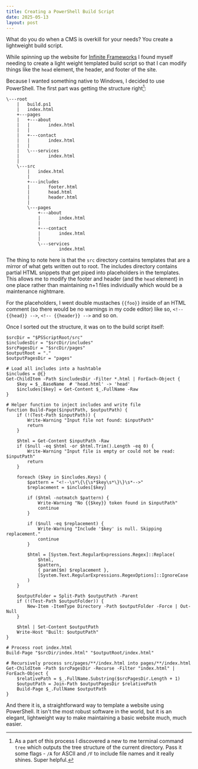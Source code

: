 ```yaml
---
title: Creating a PowerShell Build Script
date: 2025-05-13
layout: post
---
```


What do you do when a CMS is overkill for your needs?  You create a lightweight build script. 

While spinning up the website for [Infinite Frameworks](https://infiniteframeworks.com) I found myself needing to create a light weight templated build script so that  I can modify things like the `head` element, the header, and footer of the site.

Because I wanted something native to Windows, I decided to use PowerShell.  The first part was getting the structure right[^1]:
```
\---root
	|   build.ps1
	|   index.html
	+---pages
	|   +---about
	|   |       index.html
	|   |
	|   +---contact
	|   |       index.html
	|   |
	|   \---services
	|           index.html
	|
	\---src
	    |   index.html
	    |
	    +---includes
	    |       footer.html
	    |       head.html
	    |       header.html
	    |
	    \---pages
	        +---about
	        |       index.html
	        |
	        +---contact
	        |       index.html
	        |
	        \---services
	                index.html
```

The thing to note here is that the `src` directory contains templates that are a mirror of what gets written out to root.  The includes directory contains partial HTML snippets that get piped into placeholders in the templates. This allows me to modify the footer and header (and the `head` element) in one place rather than maintaining n+1 files individually which would be a maintenance nightmare.

For the placeholders, I went double mustaches `{{foo}}` inside of an HTML comment (so there would be no warnings in my code editor) like so, `<!-- {{head}} -->`, `<!-- {{header}} -->` and so on.

Once I sorted out the structure, it was on to the build script itself:
```
$srcDir = "$PSScriptRoot/src"
$includesDir = "$srcDir/includes"
$srcPagesDir = "$srcDir/pages"
$outputRoot = "."
$outputPagesDir = "pages"  

# Load all includes into a hashtable
$includes = @{}
Get-ChildItem -Path $includesDir -Filter *.html | ForEach-Object {
    $key = $_.BaseName  # 'head.html' -> 'head'
    $includes[$key] = Get-Content $_.FullName -Raw
}  

# Helper function to inject includes and write file
function Build-Page($inputPath, $outputPath) {
    if (!(Test-Path $inputPath)) {
        Write-Warning "Input file not found: $inputPath"
        return
    }  

    $html = Get-Content $inputPath -Raw
    if ($null -eq $html -or $html.Trim().Length -eq 0) {
        Write-Warning "Input file is empty or could not be read: $inputPath"
        return
    }  

    foreach ($key in $includes.Keys) {
        $pattern = "<!--\s*\{\{\s*$key\s*\}\}\s*-->"
        $replacement = $includes[$key]  

        if ($html -notmatch $pattern) {
            Write-Warning "No {{$key}} token found in $inputPath"
            continue
        }
  
        if ($null -eq $replacement) {
            Write-Warning "Include '$key' is null. Skipping replacement."
            continue
        }
  
        $html = [System.Text.RegularExpressions.Regex]::Replace(
            $html,
            $pattern,
            { param($m) $replacement },
            [System.Text.RegularExpressions.RegexOptions]::IgnoreCase
        )
    }  

    $outputFolder = Split-Path $outputPath -Parent
    if (!(Test-Path $outputFolder)) {
        New-Item -ItemType Directory -Path $outputFolder -Force | Out-Null
    } 

    $html | Set-Content $outputPath
    Write-Host "Built: $outputPath"
}

# Process root index.html
Build-Page "$srcDir/index.html" "$outputRoot/index.html"  

# Recursively process src/pages/**/index.html into pages/**/index.html
Get-ChildItem -Path $srcPagesDir -Recurse -Filter "index.html" | ForEach-Object {
    $relativePath = $_.FullName.Substring($srcPagesDir.Length + 1)
    $outputPath = Join-Path $outputPagesDir $relativePath
    Build-Page $_.FullName $outputPath
}
```

And there it is, a straightforward way to template a website using PowerShell.  It isn't the most robust software in the world, but it is an elegant, lightweight way to make maintaining a basic website much, much easier.


[^1]: As a part of this process I discovered a new to me terminal command `tree` which outputs the tree structure of the current directory. Pass it some flags -  `/A` for ASCII and `/F` to include file names and it really shines. Super helpful.
